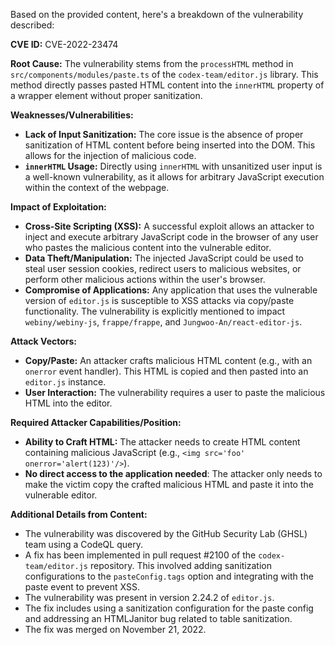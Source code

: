 Based on the provided content, here's a breakdown of the vulnerability described:

**CVE ID:** CVE-2022-23474

**Root Cause:**
The vulnerability stems from the `processHTML` method in `src/components/modules/paste.ts` of the `codex-team/editor.js` library. This method directly passes pasted HTML content into the `innerHTML` property of a wrapper element without proper sanitization.

**Weaknesses/Vulnerabilities:**
- **Lack of Input Sanitization:** The core issue is the absence of proper sanitization of HTML content before being inserted into the DOM. This allows for the injection of malicious code.
- **`innerHTML` Usage:**  Directly using `innerHTML` with unsanitized user input is a well-known vulnerability, as it allows for arbitrary JavaScript execution within the context of the webpage.

**Impact of Exploitation:**
- **Cross-Site Scripting (XSS):** A successful exploit allows an attacker to inject and execute arbitrary JavaScript code in the browser of any user who pastes the malicious content into the vulnerable editor.
- **Data Theft/Manipulation:** The injected JavaScript could be used to steal user session cookies, redirect users to malicious websites, or perform other malicious actions within the user's browser.
- **Compromise of Applications:** Any application that uses the vulnerable version of `editor.js` is susceptible to XSS attacks via copy/paste functionality. The vulnerability is explicitly mentioned to impact `webiny/webiny-js`, `frappe/frappe`, and `Jungwoo-An/react-editor-js`.

**Attack Vectors:**
- **Copy/Paste:** An attacker crafts malicious HTML content (e.g., with an `onerror` event handler). This HTML is copied and then pasted into an `editor.js` instance.
- **User Interaction:** The vulnerability requires a user to paste the malicious HTML into the editor.

**Required Attacker Capabilities/Position:**
- **Ability to Craft HTML:** The attacker needs to create HTML content containing malicious JavaScript (e.g., `<img src='foo' onerror='alert(123)'/>`).
- **No direct access to the application needed**: The attacker only needs to make the victim copy the crafted malicious HTML and paste it into the vulnerable editor.

**Additional Details from Content:**
- The vulnerability was discovered by the GitHub Security Lab (GHSL) team using a CodeQL query.
- A fix has been implemented in pull request #2100 of the `codex-team/editor.js` repository. This involved adding sanitization configurations to the `pasteConfig.tags` option and integrating with the paste event to prevent XSS.
- The vulnerability was present in version 2.24.2 of `editor.js`.
- The fix includes using a sanitization configuration for the paste config and addressing an HTMLJanitor bug related to table sanitization.
- The fix was merged on November 21, 2022.